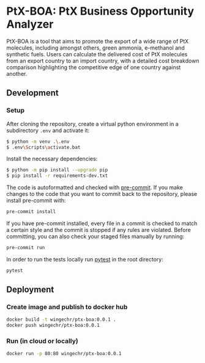# PtX-BOA: PtX Business Opportunity Analyzer

PtX-BOA is a tool that aims to promote the export of a wide range of PtX molecules, including amongst others, green ammonia, e-methanol and synthetic fuels. Users can calculate the delivered cost of PtX molecules from an export country to an import country, with a detailed cost breakdown comparison highlighting the competitive edge of one country against another.

## Development

### Setup

After cloning the repository, create a virtual python environment 
in a subdirectory `.env` and activate it:

```bash
$ python -m venv .\.env
$ .env\Scripts\activate.bat
```

Install the necessary dependencies:

```bash
$ python -m pip install --upgrade pip
$ pip install -r requirements-dev.txt
```

The code is autoformatted and checked with [pre-commit](https://pre-commit.com/).
If you make changes to the code that you want to commit back to the repository,
please install pre-commit with:

```bash
pre-commit install
```

If you have pre-commit installed, every file in a commit is checked to match a
certain style and the commit is stopped if any rules are violated. Before committing,
you can also check your staged files manually by running:

```bash
pre-commit run
```

In order to run the tests locally run [pytest](https://pytest.org) in the root directory:

```bash
pytest
```

## Deployment

### Create image and publish to docker hub

```bash
docker build -t wingechr/ptx-boa:0.0.1 .
docker push wingechr/ptx-boa:0.0.1
```

### Run (in cloud or locally)

```bash
docker run -p 80:80 wingechr/ptx-boa:0.0.1
```

